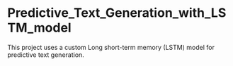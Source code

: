 # Predictive_Text_Generation_with_LSTM_model
This project uses a custom Long short-term memory (LSTM) model for predictive text generation.
